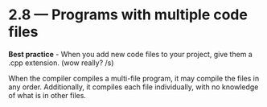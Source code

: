 # 2.8 — Programs with multiple code files

**Best practice** - When you add new code files to your project, give them a .cpp extension. (wow really? /s)

When the compiler compiles a multi-file program, it may compile the files in any order. Additionally, it compiles each file individually, with no knowledge of what is in other files.